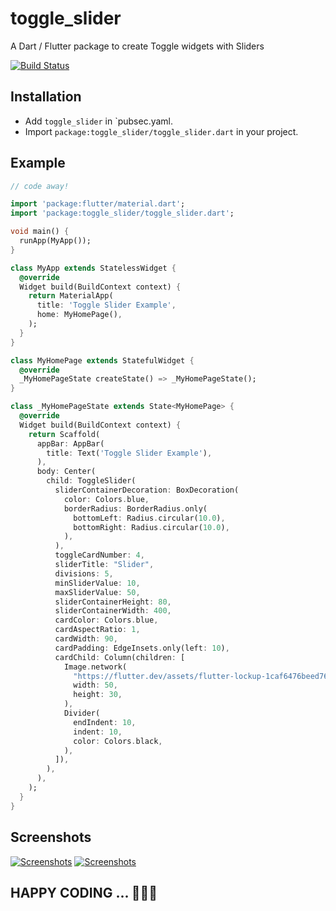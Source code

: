 # toggle_slider
A Dart / Flutter package to create Toggle widgets with Sliders

[![Build Status](http://img.shields.io/travis/badges/badgerbadgerbadger.svg?style=flat-square)](https://travis-ci.org/badges/badgerbadgerbadger)

## Installation

- Add `toggle_slider` in `pubsec.yaml.
- Import `package:toggle_slider/toggle_slider.dart` in your project.

## Example

```dart
// code away!

import 'package:flutter/material.dart';
import 'package:toggle_slider/toggle_slider.dart';

void main() {
  runApp(MyApp());
}

class MyApp extends StatelessWidget {
  @override
  Widget build(BuildContext context) {
    return MaterialApp(
      title: 'Toggle Slider Example',
      home: MyHomePage(),
    );
  }
}

class MyHomePage extends StatefulWidget {
  @override
  _MyHomePageState createState() => _MyHomePageState();
}

class _MyHomePageState extends State<MyHomePage> {
  @override
  Widget build(BuildContext context) {
    return Scaffold(
      appBar: AppBar(
        title: Text('Toggle Slider Example'),
      ),
      body: Center(
        child: ToggleSlider(
          sliderContainerDecoration: BoxDecoration(
            color: Colors.blue,
            borderRadius: BorderRadius.only(
              bottomLeft: Radius.circular(10.0),
              bottomRight: Radius.circular(10.0),
            ),
          ),
          toggleCardNumber: 4,
          sliderTitle: "Slider",
          divisions: 5,
          minSliderValue: 10,
          maxSliderValue: 50,
          sliderContainerHeight: 80,
          sliderContainerWidth: 400,
          cardColor: Colors.blue,
          cardAspectRatio: 1,
          cardWidth: 90,
          cardPadding: EdgeInsets.only(left: 10),
          cardChild: Column(children: [
            Image.network(
              "https://flutter.dev/assets/flutter-lockup-1caf6476beed76adec3c477586da54de6b552b2f42108ec5bc68dc63bae2df75.png",
              width: 50,
              height: 30,
            ),
            Divider(
              endIndent: 10,
              indent: 10,
              color: Colors.black,
            ),
          ]),
        ),
      ),
    );
  }
}

```

## Screenshots

[![Screenshots](https://i.imgur.com/UzMNWNt.jpg)]()
[![Screenshots](https://i.imgur.com/m0o6yzz.jpg)]()

## HAPPY CODING ... 🔨🔨🔨